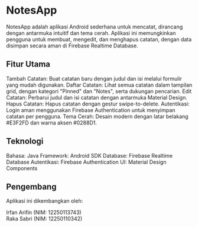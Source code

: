 # **NotesApp**

NotesApp adalah aplikasi Android sederhana untuk mencatat, dirancang dengan antarmuka intuitif dan tema cerah. Aplikasi ini memungkinkan pengguna untuk membuat, mengedit, dan menghapus catatan, dengan data disimpan secara aman di Firebase Realtime Database.

## **Fitur Utama**

Tambah Catatan: Buat catatan baru dengan judul dan isi melalui formulir yang mudah digunakan.
Daftar Catatan: Lihat semua catatan dalam tampilan grid, dengan kategori "Pinned" dan "Notes", serta dukungan pencarian.
Edit Catatan: Perbarui judul dan isi catatan dengan antarmuka Material Design.
Hapus Catatan: Hapus catatan dengan gestur swipe-to-delete.
Autentikasi: Login aman menggunakan Firebase Authentication untuk menyimpan catatan per pengguna.
Tema Cerah: Desain modern dengan latar belakang #E3F2FD dan warna aksen #0288D1.

## **Teknologi**

Bahasa: Java
Framework: Android SDK
Database: Firebase Realtime Database
Autentikasi: Firebase Authentication
UI: Material Design Components

## **Pengembang**

Aplikasi ini dikembangkan oleh:

Irfan Arifin (NIM: 12250113743)<br>
Raka Sabri (NIM: 12250110342)
